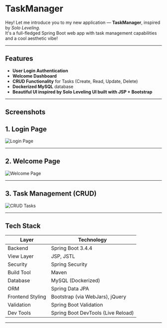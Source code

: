 # TaskManager

Hey! Let me introduce you to my new application — **TaskManager**, inspired by *Solo Leveling*.  
It's a full-fledged Spring Boot web app with task management capabilities and a cool aesthetic vibe!

---

##  Features

- **User Login Authentication**
- **Welcome Dashboard**
- **CRUD Functionality** for Tasks (Create, Read, Update, Delete)
- **Dockerized MySQL** database
- **Beautiful UI inspired by Solo Leveling UI built with **JSP + Bootstrap****

---

## Screenshots

## 1. **Login Page**
![Login Page](https://github.com/user-attachments/assets/a70c2356-c5bb-445a-88dd-7d2be9967329)

---

## 2. **Welcome Page**
![Welcome Page](https://github.com/user-attachments/assets/6a1323e8-06ce-49bc-8509-6528f830e691)

---

## 3. **Task Management (CRUD)**
![CRUD Tasks](https://github.com/user-attachments/assets/e2165183-906f-45a4-a218-4adeb008f445)

---

## Tech Stack

| Layer           | Technology                          |
|------------------|--------------------------------------|
| Backend          | Spring Boot 3.4.4                    |
| View Layer       | JSP, JSTL                            |
| Security         | Spring Security                      |
| Build Tool       | Maven                                |
| Database         | MySQL (Dockerized)                   |
| ORM              | Spring Data JPA                      |
| Frontend Styling | Bootstrap (via WebJars), jQuery      |
| Validation       | Spring Boot Validation               |
| Dev Tools        | Spring Boot DevTools (Live Reload)   |

---
